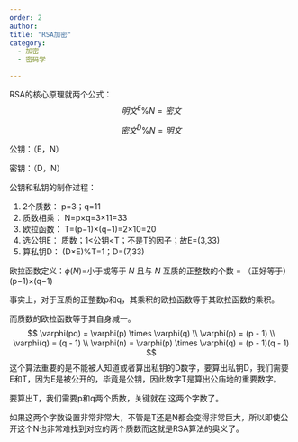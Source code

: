 ```yaml
---
order: 2
author: 
title: "RSA加密"
category:
  - 加密
  - 密码学

---
```


RSA的核心原理就两个公式：
$$
明文^E \% N=密文
$$

$$
密文^D \% N=明文
$$

公钥：（E，N）

密钥：（D，N）

公钥和私钥的制作过程：

1. 2个质数： p=3；q=11
2. 质数相乘： N=p×q=3×11=33
3. 欧拉函数： T=(p−1)×(q−1)=2×10=20
4. 选公钥E： 质数；1<公钥<T；不是T的因子；故E=(3,33)
5. 算私钥D： (D×E)%T=1；D=(7,33)

欧拉函数定义：*ϕ*(*N*)=小于或等于 *N* 且与 *N* 互质的正整数的个数 = （正好等于）(p−1)×(q−1)

事实上，对于互质的正整数p和q，其乘积的欧拉函数等于其欧拉函数的乘积。

而质数的欧拉函数等于其自身减一。
$$
\varphi(pq) = \varphi(p) \times \varphi(q) \\
\varphi(p) = (p - 1) \\
\varphi(q) = (q - 1) \\
\varphi(n) = \varphi(p) \times \varphi(q) = (p - 1)(q - 1)
$$
这个算法重要的是不能被人知道或者算出私钥的D数字，要算出私钥D，我们需要E和T，因为E是被公开的，毕竟是公钥，因此数字T是算出公庙地的重要数字。

要算出T，我们需要p和q两个质数，关键就在 这两个字数了。

如果这两个字数设置非常非常大，不管是T还是N都会变得非常巨大，所以即使公开这个N也非常难找到对应的两个质数而这就是RSA算法的奥义了。

